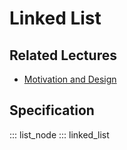 # Linked List

## Related Lectures

- [Motivation and Design](https://slides.com/lucascordova/linked-lists-motivation-design/fullscreen?token=I-Z3rZvV)

## Specification

::: list_node
::: linked_list
